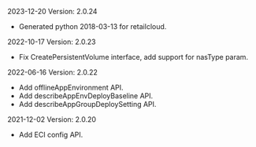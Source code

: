 2023-12-20 Version: 2.0.24
- Generated python 2018-03-13 for retailcloud.

2022-10-17 Version: 2.0.23
- Fix CreatePersistentVolume interface, add support for nasType param.

2022-06-16 Version: 2.0.22
- Add offlineAppEnvironment API.
- Add describeAppEnvDeployBaseline API.
- Add describeAppGroupDeploySetting API.

2021-12-02 Version: 2.0.20
- Add ECI config API.

